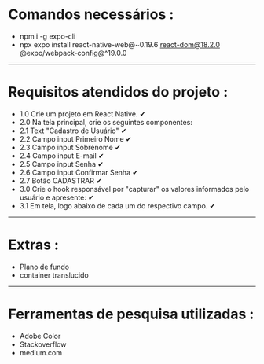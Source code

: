 # Comandos necessários :
- npm i -g expo-cli
- npx expo install react-native-web@~0.19.6 react-dom@18.2.0 @expo/webpack-config@^19.0.0
-----------------------------------------------------

# Requisitos atendidos do projeto :
- 1.0 Crie um projeto em React Native.  ✔
- 2.0 Na tela principal, crie os seguintes componentes:
- 2.1 Text "Cadastro de Usuário"    ✔
- 2.2 Campo input Primeiro Nome     ✔
- 2.3 Campo input Sobrenome         ✔
- 2.4 Campo input E-mail            ✔
- 2.5 Campo input Senha             ✔
- 2.6 Campo input Confirmar Senha   ✔
- 2.7 Botão CADASTRAR   ✔
- 3.0 Crie o hook responsável por "capturar" os valores informados pelo usuário e apresente:    ✔
- 3.1 Em tela, logo abaixo de cada um do respectivo campo.  ✔

-------------------------------------------------------

# Extras :
- Plano de fundo
- container translucido

-------------------------------------------------------

# Ferramentas de pesquisa utilizadas :
- Adobe Color
- Stackoverflow
- medium.com